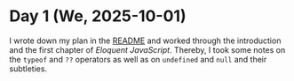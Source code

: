 # Day 1 (We, 2025-10-01)

I wrote down my plan in the [README](README.md) and worked through the introduction and the first chapter of _Eloquent JavaScript_. Thereby, I took some notes on the `typeof` and `??` operators as well as on `undefined` and `null` and their subtleties.

